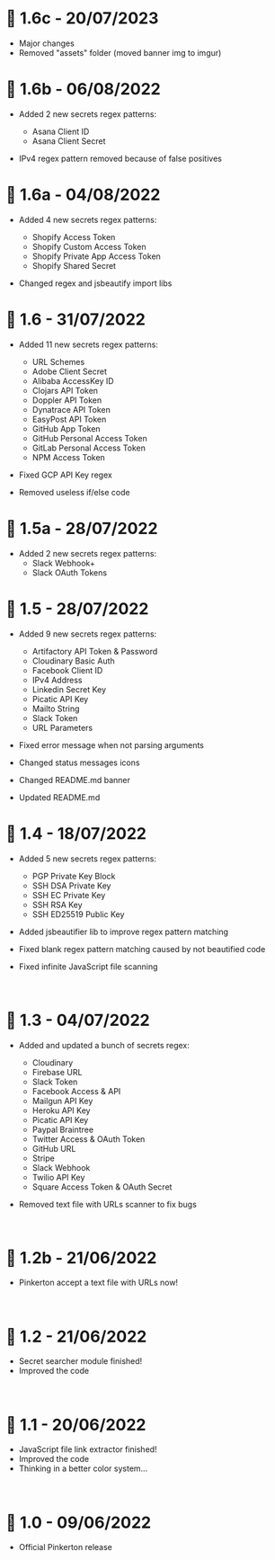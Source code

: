 # 🎉 1.6c - 20/07/2023
- Major changes
- Removed "assets" folder (moved banner img to imgur)

# 🎉 1.6b - 06/08/2022
- Added 2 new secrets regex patterns:
    - Asana Client ID
    - Asana Client Secret

- IPv4 regex pattern removed because of false positives

# 🎉 1.6a - 04/08/2022
- Added 4 new secrets regex patterns:
    - Shopify Access Token
    - Shopify Custom Access Token
    - Shopify Private App Access Token
    - Shopify Shared Secret

- Changed regex and jsbeautify import libs

# 🎉 1.6 - 31/07/2022
- Added 11 new secrets regex patterns:
    - URL Schemes
    - Adobe Client Secret
    - Alibaba AccessKey ID
    - Clojars API Token
    - Doppler API Token
    - Dynatrace API Token
    - EasyPost API Token
    - GitHub App Token
    - GitHub Personal Access Token
    - GitLab Personal Access Token
    - NPM Access Token

- Fixed GCP API Key regex
- Removed useless if/else code

# 🎉 1.5a - 28/07/2022
- Added 2 new secrets regex patterns:
    - Slack Webhook+
    - Slack OAuth Tokens

# 🎉 1.5 - 28/07/2022
- Added 9 new secrets regex patterns:
    - Artifactory API Token & Password
    - Cloudinary Basic Auth
    - Facebook Client ID
    - IPv4 Address
    - Linkedin Secret Key
    - Picatic API Key
    - Mailto String
    - Slack Token
    - URL Parameters

- Fixed error message when not parsing arguments
- Changed status messages icons
- Changed README.md banner
- Updated README.md

# 🎉 1.4 - 18/07/2022
- Added 5 new secrets regex patterns:
    - PGP Private Key Block
    - SSH DSA Private Key
    - SSH EC Private Key
    - SSH RSA Key
    - SSH ED25519 Public Key

- Added jsbeautifier lib to improve regex pattern matching
- Fixed blank regex pattern matching caused by not beautified code
- Fixed infinite JavaScript file scanning

<br>

# 🎉 1.3 - 04/07/2022
- Added and updated a bunch of secrets regex:
    - Cloudinary
    - Firebase URL
    - Slack Token
    - Facebook Access & API
    - Mailgun API Key
    - Heroku API Key
    - Picatic API Key
    - Paypal Braintree
    - Twitter Access & OAuth Token
    - GitHub URL
    - Stripe
    - Slack Webhook
    - Twilio API Key
    - Square Access Token & OAuth Secret

- Removed text file with URLs scanner to fix bugs

<br>

# 🎉 1.2b - 21/06/2022
- Pinkerton accept a text file with URLs now!

<br>

# 🎉 1.2 - 21/06/2022
- Secret searcher module finished!
- Improved the code

<br>

# 🎉 1.1 - 20/06/2022
- JavaScript file link extractor finished!
- Improved the code
- Thinking in a better color system...

<br>

# 🎉 1.0 - 09/06/2022
- Official Pinkerton release
